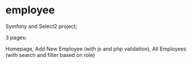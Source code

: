 # employee

Symfony and Select2 project;

3 pages:

Homepage,
Add New Employee (with js and php validation),
All Employees (with search and filter based on role)
